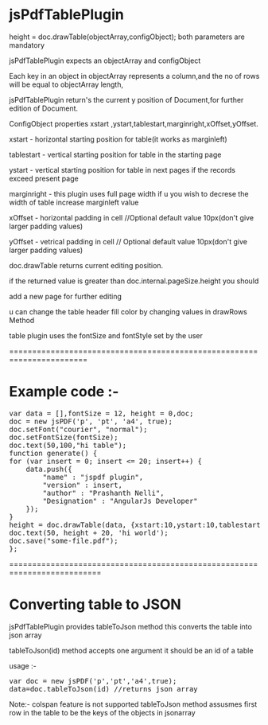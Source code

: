 jsPdfTablePlugin
================

height = doc.drawTable(objectArray,configObject); both parameters are mandatory 

jsPdfTablePlugin expects an objectArray and configObject

Each key in an object in objectArray represents a column,and the no of rows will be equal to objectArray length,

jsPdfTablePlugin return's the current y position of Document,for further edition of Document.


ConfigObject properties xstart ,ystart,tablestart,marginright,xOffset,yOffset.

xstart      -  horizontal starting position for table(it works as marginleft) 

tablestart  -  vertical starting position for table in the starting page

ystart      -  vertical starting position for table in next pages if the records exceed present page

marginright  -  this plugin uses full page width if u you wish to decrese the width of table increase marginleft value

xOffset     -  horizontal padding in cell //Optional default value 10px(don't give larger padding values)

yOffset     -  vetrical padding in cell // Optional default value 10px(don't give larger padding values)

doc.drawTable returns current editing position.  

if the returned value is greater than  doc.internal.pageSize.height you should 
 
add a new page for further editing

u can change  the table header fill color by changing values in drawRows Method 

table plugin uses the fontSize and fontStyle set by the user

=======================================================================

Example code :-
===================================================================
<pre>
var data = [],fontSize = 12, height = 0,doc;
doc = new jsPDF('p', 'pt', 'a4', true);
doc.setFont("courier", "normal");
doc.setFontSize(fontSize);
doc.text(50,100,"hi table");
function generate() {
for (var insert = 0; insert &lt;= 20; insert++) {
	data.push({
		"name" : "jspdf plugin",
		"version" : insert,
		"author" : "Prashanth Nelli",
		"Designation" : "AngularJs Developer"
	});
}
height = doc.drawTable(data, {xstart:10,ystart:10,tablestart:70,marginleft:50});
doc.text(50, height + 20, 'hi world');
doc.save("some-file.pdf");
};
</pre>
==========================================================================

Converting table to JSON
==============================  

jsPdfTablePlugin provides tableToJson method this converts the table into json array

tableToJson(id) method accepts one argument it should be an id of a table 

usage :-
<pre>
var doc = new jsPDF('p','pt','a4',true);
data=doc.tableToJson(id) //returns json array
</pre>
Note:- colspan feature is not supported
tableToJson method assusmes first row in the table to be the keys of the objects in jsonarray
